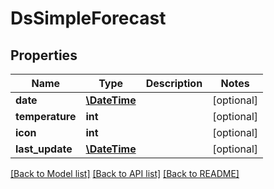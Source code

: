 # DsSimpleForecast

## Properties
Name | Type | Description | Notes
------------ | ------------- | ------------- | -------------
**date** | [**\DateTime**](\DateTime.md) |  | [optional] 
**temperature** | **int** |  | [optional] 
**icon** | **int** |  | [optional] 
**last_update** | [**\DateTime**](\DateTime.md) |  | [optional] 

[[Back to Model list]](../../README.md#documentation-for-models) [[Back to API list]](../../README.md#documentation-for-api-endpoints) [[Back to README]](../../README.md)

